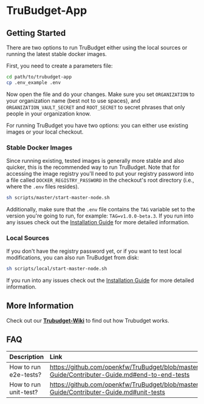 # TruBudget-App

## Getting Started

There are two options to run TruBudget either using the local sources or running the latest stable docker images.

First, you need to create a parameters file:

```bash
cd path/to/trubudget-app
cp .env_example .env
```

Now open the file and do your changes. Make sure you set `ORGANIZATION` to your organization name (best not to use spaces), and `ORGANIZATION_VAULT_SECRET` and `ROOT_SECRET` to secret phrases that only people in your organization know.

For running TruBudget you have two options: you can either use existing images or your local checkout.

### Stable Docker Images

Since running existing, tested images is generally more stable and also quicker, this is the recommended way to run TruBudget. Note that for accessing the image registry you'll need to put your registry password into a file called `DOCKER_REGISTRY_PASSWORD` in the checkout's root directory (i.e., where the `.env` files resides).

```bash
sh scripts/master/start-master-node.sh
```

Additionally, make sure that the `.env` file contains the `TAG` variable set to the version you're going to run, for example: `TAG=v1.0.0-beta.3`.
If you run into any issues check out the [Installation Guide](./doc/wiki/Installation-Guide/Installation-Guide.md) for more detailed information.

### Local Sources

If you don't have the registry password yet, or if you want to test local modifications, you can also run TruBudget from disk:

```bash
sh scripts/local/start-master-node.sh
```

If you run into any issues check out the [Installation Guide](./doc/wiki/Installation-Guide/Installation-Guide.md) for more detailed information.

## More Information

Check out our [**Trubudget-Wiki**](./doc/README.md) to find out how Trubudget works.

## FAQ

| Description           | Link                                                                                                                                 |
| :-------------------- | :----------------------------------------------------------------------------------------------------------------------------------- |
| How to run e2e-tests? | https://github.com/openkfw/TruBudget/blob/master/doc/wiki/Contributer-Guide/Contributer-Guide.md#end-to-end-tests |
| How to run unit-test? | https://github.com/openkfw/TruBudget/blob/master/doc/wiki/Contributer-Guide/Contributer-Guide.md#unit-tests       |

